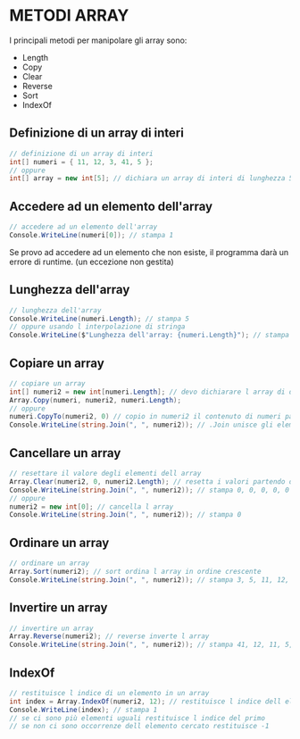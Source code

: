 # METODI ARRAY

I principali metodi per manipolare gli array sono:
- Length
- Copy
- Clear
- Reverse
- Sort
- IndexOf

## Definizione di un array di interi
```csharp
// definizione di un array di interi
int[] numeri = { 11, 12, 3, 41, 5 };
// oppure
int[] array = new int[5]; // dichiara un array di interi di lunghezza 5
```
## Accedere ad un elemento dell'array
```csharp
// accedere ad un elemento dell'array
Console.WriteLine(numeri[0]); // stampa 1
```
Se provo ad accedere ad un elemento che non esiste, il programma darà un errore di runtime. (un eccezione non gestita)
## Lunghezza dell'array
```csharp
// lunghezza dell'array
Console.WriteLine(numeri.Length); // stampa 5
// oppure usando l interpolazione di stringa
Console.WriteLine($"Lunghezza dell'array: {numeri.Length}"); // stampa 5
```
## Copiare un array
```csharp
// copiare un array
int[] numeri2 = new int[numeri.Length]; // devo dichiarare l array di destinazione con la stessa lunghezza di quello di origine
Array.Copy(numeri, numeri2, numeri.Length);
// oppure
numeri.CopyTo(numeri2, 0) // copio in numeri2 il contenuto di numeri partendo dall elemento con indice 0
Console.WriteLine(string.Join(", ", numeri2)); // .Join unisce gli elementi di un array in una stringa separati da una virgola
```
## Cancellare un array
```csharp
// resettare il valore degli elementi dell array
Array.Clear(numeri2, 0, numeri2.Length); // resetta i valori partendo dall indice 0 fino alla lunghezza dell array
Console.WriteLine(string.Join(", ", numeri2)); // stampa 0, 0, 0, 0, 0
// oppure
numeri2 = new int[0]; // cancella l array
Console.WriteLine(string.Join(", ", numeri2)); // stampa 0
```
## Ordinare un array
```csharp
// ordinare un array
Array.Sort(numeri2); // sort ordina l array in ordine crescente
Console.WriteLine(string.Join(", ", numeri2)); // stampa 3, 5, 11, 12, 41
```
## Invertire un array
```csharp
// invertire un array
Array.Reverse(numeri2); // reverse inverte l array
Console.WriteLine(string.Join(", ", numeri2)); // stampa 41, 12, 11, 5, 3
```
## IndexOf
```csharp
// restituisce l indice di un elemento in un array
int index = Array.IndexOf(numeri2, 12); // restituisce l indice dell elemento 12
Console.WriteLine(index); // stampa 1
// se ci sono più elementi uguali restituisce l indice del primo
// se non ci sono occorrenze dell elemento cercato restituisce -1
```